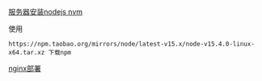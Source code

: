 

[服务器安装nodejs nvm](https://cloud.tencent.com/document/product/213/38237)

使用

```shell
https://npm.taobao.org/mirrors/node/latest-v15.x/node-v15.4.0-linux-x64.tar.xz 下载npm
```

[nginx部署](https://yq.aliyun.com/articles/744961)